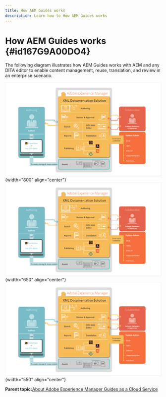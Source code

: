 ```yaml
---
title: How AEM Guides works
description: Learn how to How AEM Guides works
---
```


# How AEM Guides works {#id167G9A00DO4}

The following diagram illustrates how AEM Guides works with AEM and any DITA editor to enable content management, reuse, translation, and review in an enterprise scenario.

![](images/xml-add-on-how-it-works.png){width="800" align="center"}
![](images/xml-add-on-how-it-works.png){width="650" align="center"}
![](images/xml-add-on-how-it-works.png){width="550" align="center"}

**Parent topic:**[About Adobe Experience Manager Guides as a Cloud Service](intro.md)

